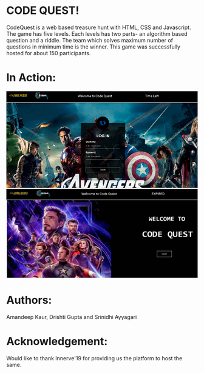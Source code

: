 # CODE QUEST!
CodeQuest is a web based treasure hunt with HTML, CSS and Javascript. The game has five levels. Each levels has two parts- an algorithm based question and a riddle. The team which solves maximum number of questions in minimum time is the winner. This game was successfully hosted for about 150 participants.
 
 # In Action:
![Main_page](cd2.png)
![Main_page](cd1.png)

# Authors:
Amandeep Kaur, Drishti Gupta and Srinidhi Ayyagari

# Acknowledgement:
Would like to thank Innerve'19 for providing us the platform to host the same.

